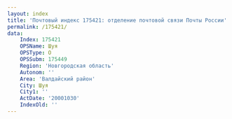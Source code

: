 ```yaml
---
layout: index
title: 'Почтовый индекс 175421: отделение почтовой связи Почты России'
permalink: /175421/
data:
    Index: 175421
    OPSName: Шуя
    OPSType: О
    OPSSubm: 175449
    Region: 'Новгородская область'
    Autonom: ''
    Area: 'Валдайский район'
    City: Шуя
    City1: ''
    ActDate: '20001030'
    IndexOld: ''
---
```

